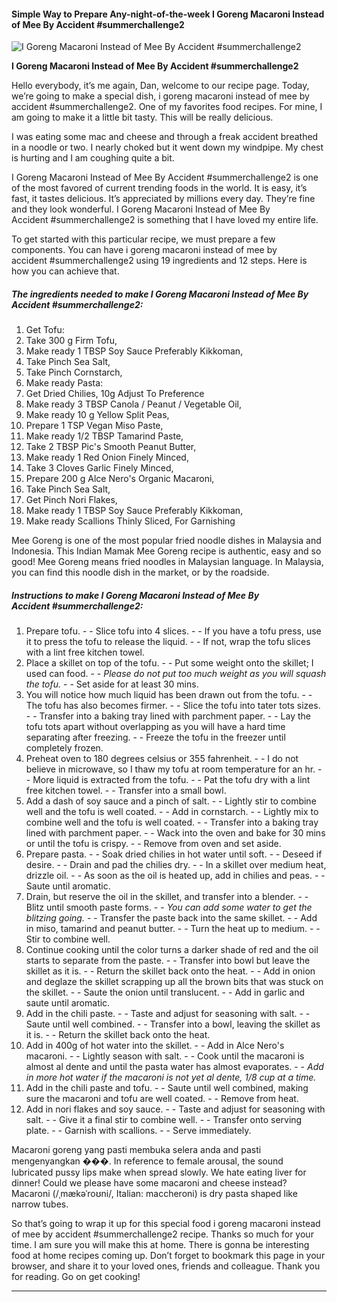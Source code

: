             

#### Simple Way to Prepare Any-night-of-the-week I Goreng Macaroni Instead of Mee By Accident #summerchallenge2

![I Goreng Macaroni Instead of Mee By Accident #summerchallenge2](https://img-global.cpcdn.com/recipes/c8627785208778d6/751x532cq70/i-goreng-macaroni-instead-of-mee-by-accident-summerchallenge2-recipe-main-photo.jpg)

**I Goreng Macaroni Instead of Mee By Accident #summerchallenge2**

Hello everybody, it’s me again, Dan, welcome to our recipe page. Today, we’re going to make a special dish, i goreng macaroni instead of mee by accident #summerchallenge2. One of my favorites food recipes. For mine, I am going to make it a little bit tasty. This will be really delicious.

I was eating some mac and cheese and through a freak accident breathed in a noodle or two. I nearly choked but it went down my windpipe. My chest is hurting and I am coughing quite a bit.

I Goreng Macaroni Instead of Mee By Accident #summerchallenge2 is one of the most favored of current trending foods in the world. It is easy, it’s fast, it tastes delicious. It’s appreciated by millions every day. They’re fine and they look wonderful. I Goreng Macaroni Instead of Mee By Accident #summerchallenge2 is something that I have loved my entire life.

To get started with this particular recipe, we must prepare a few components. You can have i goreng macaroni instead of mee by accident #summerchallenge2 using 19 ingredients and 12 steps. Here is how you can achieve that.

##### The ingredients needed to make I Goreng Macaroni Instead of Mee By Accident #summerchallenge2:

1.  Get Tofu:
2.  Take 300 g Firm Tofu,
3.  Make ready 1 TBSP Soy Sauce Preferably Kikkoman,
4.  Take Pinch Sea Salt,
5.  Take Pinch Cornstarch,
6.  Make ready Pasta:
7.  Get Dried Chilies, 10g Adjust To Preference
8.  Make ready 3 TBSP Canola / Peanut / Vegetable Oil,
9.  Make ready 10 g Yellow Split Peas,
10.  Prepare 1 TSP Vegan Miso Paste,
11.  Make ready 1/2 TBSP Tamarind Paste,
12.  Take 2 TBSP Pic's Smooth Peanut Butter,
13.  Make ready 1 Red Onion Finely Minced,
14.  Take 3 Cloves Garlic Finely Minced,
15.  Prepare 200 g Alce Nero's Organic Macaroni,
16.  Take Pinch Sea Salt,
17.  Get Pinch Nori Flakes,
18.  Make ready 1 TBSP Soy Sauce Preferably Kikkoman,
19.  Make ready Scallions Thinly Sliced, For Garnishing

Mee Goreng is one of the most popular fried noodle dishes in Malaysia and Indonesia. This Indian Mamak Mee Goreng recipe is authentic, easy and so good! Mee Goreng means fried noodles in Malaysian language. In Malaysia, you can find this noodle dish in the market, or by the roadside.

##### Instructions to make I Goreng Macaroni Instead of Mee By Accident #summerchallenge2:

1.  Prepare tofu. - - Slice tofu into 4 slices. - - If you have a tofu press, use it to press the tofu to release the liquid. - - If not, wrap the tofu slices with a lint free kitchen towel.
2.  Place a skillet on top of the tofu. - - Put some weight onto the skillet; I used can food. - - _Please do not put too much weight as you will squash the tofu._ - - Set aside for at least 30 mins.
3.  You will notice how much liquid has been drawn out from the tofu. - - The tofu has also becomes firmer. - - Slice the tofu into tater tots sizes. - - Transfer into a baking tray lined with parchment paper. - - Lay the tofu tots apart without overlapping as you will have a hard time separating after freezing. - - Freeze the tofu in the freezer until completely frozen.
4.  Preheat oven to 180 degrees celsius or 355 fahrenheit. - - I do not believe in microwave, so I thaw my tofu at room temperature for an hr. - - More liquid is extracted from the tofu. - - Pat the tofu dry with a lint free kitchen towel. - - Transfer into a small bowl.
5.  Add a dash of soy sauce and a pinch of salt. - - Lightly stir to combine well and the tofu is well coated. - - Add in cornstarch. - - Lightly mix to combine well and the tofu is well coated. - - Transfer into a baking tray lined with parchment paper. - - Wack into the oven and bake for 30 mins or until the tofu is crispy. - - Remove from oven and set aside.
6.  Prepare pasta. - - Soak dried chilies in hot water until soft. - - Deseed if desire. - - Drain and pad the chilies dry. - - In a skillet over medium heat, drizzle oil. - - As soon as the oil is heated up, add in chilies and peas. - - Saute until aromatic.
7.  Drain, but reserve the oil in the skillet, and transfer into a blender. - - Blitz until smooth paste forms. - - _You can add some water to get the blitzing going._ - - Transfer the paste back into the same skillet. - - Add in miso, tamarind and peanut butter. - - Turn the heat up to medium. - - Stir to combine well.
8.  Continue cooking until the color turns a darker shade of red and the oil starts to separate from the paste. - - Transfer into bowl but leave the skillet as it is. - - Return the skillet back onto the heat. - - Add in onion and deglaze the skillet scrapping up all the brown bits that was stuck on the skillet. - - Saute the onion until translucent. - - Add in garlic and saute until aromatic.
9.  Add in the chili paste. - - Taste and adjust for seasoning with salt. - - Saute until well combined. - - Transfer into a bowl, leaving the skillet as it is. - - Return the skillet back onto the heat.
10.  Add in 400g of hot water into the skillet. - - Add in Alce Nero's macaroni. - - Lightly season with salt. - - Cook until the macaroni is almost al dente and until the pasta water has almost evaporates. - - _Add in more hot water if the macaroni is not yet al dente, 1/8 cup at a time._
11.  Add in the chili paste and tofu. - - Saute until well combined, making sure the macaroni and tofu are well coated. - - Remove from heat.
12.  Add in nori flakes and soy sauce. - - Taste and adjust for seasoning with salt. - - Give it a final stir to combine well. - - Transfer onto serving plate. - - Garnish with scallions. - - Serve immediately.

Macaroni goreng yang pasti membuka selera anda and pasti mengenyangkan ���. In reference to female arousal, the sound lubricated pussy lips make when spread slowly. We hate eating liver for dinner! Could we please have some macaroni and cheese instead? Macaroni (/ˌmækəˈroʊni/, Italian: maccheroni) is dry pasta shaped like narrow tubes.

So that’s going to wrap it up for this special food i goreng macaroni instead of mee by accident #summerchallenge2 recipe. Thanks so much for your time. I am sure you will make this at home. There is gonna be interesting food at home recipes coming up. Don’t forget to bookmark this page in your browser, and share it to your loved ones, friends and colleague. Thank you for reading. Go on get cooking!

* * *